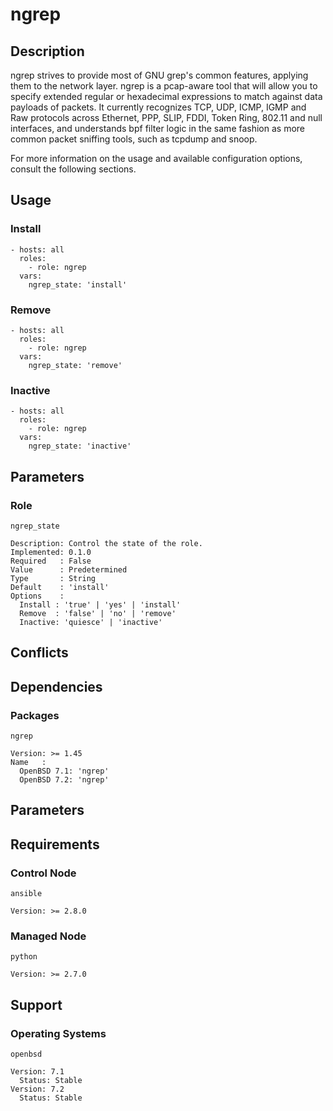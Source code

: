 # ngrep

## Description

ngrep strives to provide most of GNU grep's common features, applying them to
the network layer. ngrep is a pcap-aware tool that will allow you to specify
extended regular or hexadecimal expressions to match against data payloads of
packets. It currently recognizes TCP, UDP, ICMP, IGMP and Raw protocols across
Ethernet, PPP, SLIP, FDDI, Token Ring, 802.11 and null interfaces, and
understands bpf filter logic in the same fashion as more common packet sniffing
tools, such as tcpdump and snoop.

For more information on the usage and available configuration options,
consult the following sections.

## Usage

### Install

```
- hosts: all
  roles:
    - role: ngrep
  vars:
    ngrep_state: 'install'
```

### Remove

```
- hosts: all
  roles:
    - role: ngrep
  vars:
    ngrep_state: 'remove'
```

### Inactive

```
- hosts: all
  roles:
    - role: ngrep
  vars:
    ngrep_state: 'inactive'
```

## Parameters

### Role

`ngrep_state`

    Description: Control the state of the role.
    Implemented: 0.1.0
    Required   : False
    Value      : Predetermined
    Type       : String
    Default    : 'install'
    Options    :
      Install : 'true' | 'yes' | 'install'
      Remove  : 'false' | 'no' | 'remove'
      Inactive: 'quiesce' | 'inactive'

## Conflicts

## Dependencies

### Packages

`ngrep`

    Version: >= 1.45
    Name   :
      OpenBSD 7.1: 'ngrep'
      OpenBSD 7.2: 'ngrep'

## Parameters

## Requirements

### Control Node

`ansible`

    Version: >= 2.8.0

### Managed Node

`python`

    Version: >= 2.7.0

## Support

### Operating Systems

`openbsd`

    Version: 7.1
      Status: Stable
    Version: 7.2
      Status: Stable
